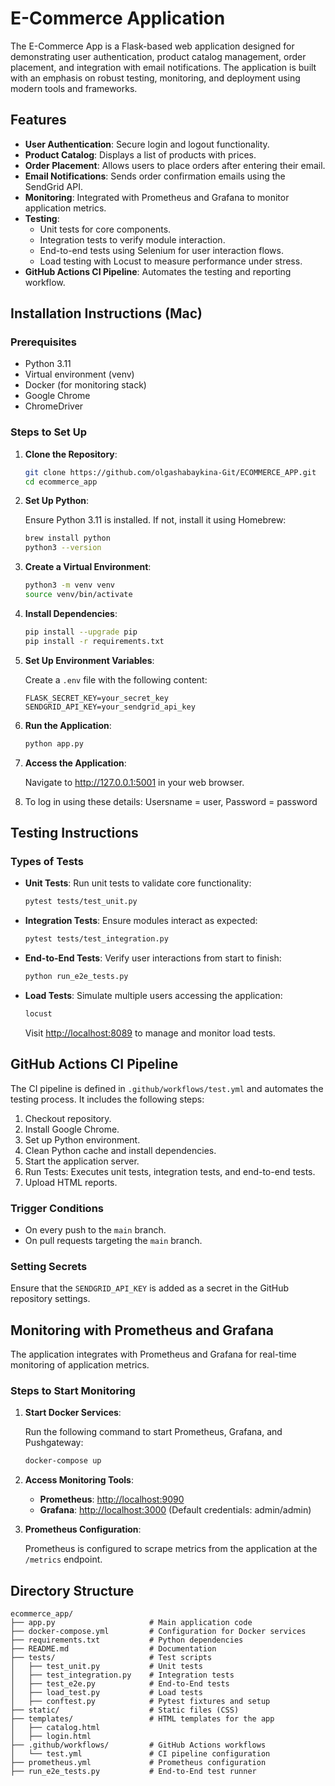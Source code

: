 # E-Commerce Application

The E-Commerce App is a Flask-based web application designed for demonstrating user authentication, product catalog management, order placement, and integration with email notifications. The application is built with an emphasis on robust testing, monitoring, and deployment using modern tools and frameworks.

## Features

- **User Authentication**: Secure login and logout functionality.
- **Product Catalog**: Displays a list of products with prices.
- **Order Placement**: Allows users to place orders after entering their email.
- **Email Notifications**: Sends order confirmation emails using the SendGrid API.
- **Monitoring**: Integrated with Prometheus and Grafana to monitor application metrics.
- **Testing**:
  - Unit tests for core components.
  - Integration tests to verify module interaction.
  - End-to-end tests using Selenium for user interaction flows.
  - Load testing with Locust to measure performance under stress.
- **GitHub Actions CI Pipeline**: Automates the testing and reporting workflow.

## Installation Instructions (Mac)

### Prerequisites

- Python 3.11
- Virtual environment (venv)
- Docker (for monitoring stack)
- Google Chrome
- ChromeDriver

### Steps to Set Up

1. **Clone the Repository**:

   ```bash
   git clone https://github.com/olgashabaykina-Git/ECOMMERCE_APP.git
   cd ecommerce_app
   ```

2. **Set Up Python**:

   Ensure Python 3.11 is installed. If not, install it using Homebrew:

   ```bash
   brew install python
   python3 --version
   ```

3. **Create a Virtual Environment**:

   ```bash
   python3 -m venv venv
   source venv/bin/activate
   ```

4. **Install Dependencies**:

   ```bash
   pip install --upgrade pip
   pip install -r requirements.txt
   ```

5. **Set Up Environment Variables**:

   Create a `.env` file with the following content:

   ```env
   FLASK_SECRET_KEY=your_secret_key
   SENDGRID_API_KEY=your_sendgrid_api_key
   ```

6. **Run the Application**:

   ```bash
   python app.py
   ```

7. **Access the Application**:

   Navigate to http://127.0.0.1:5001 in your web browser.

8. To log in using these details: Usersname = user,
Password = password



## Testing Instructions

### Types of Tests

- **Unit Tests**: Run unit tests to validate core functionality:
  
  ```bash
  pytest tests/test_unit.py
  ```

- **Integration Tests**: Ensure modules interact as expected:
  
  ```bash
  pytest tests/test_integration.py
  ```

- **End-to-End Tests**: Verify user interactions from start to finish:
  
  ```bash
  python run_e2e_tests.py
  ```

- **Load Tests**: Simulate multiple users accessing the application:
  
  ```bash
  locust
  ```

  Visit [http://localhost:8089](http://localhost:8089) to manage and monitor load tests.

## GitHub Actions CI Pipeline

The CI pipeline is defined in `.github/workflows/test.yml` and automates the testing process. It includes the following steps:

1. Checkout repository.
2. Install Google Chrome.
3. Set up Python environment.
4. Clean Python cache and install dependencies.
5. Start the application server.
6. Run Tests: Executes unit tests, integration tests, and end-to-end tests.
7. Upload HTML reports.

### Trigger Conditions

- On every push to the `main` branch.
- On pull requests targeting the `main` branch.

### Setting Secrets

Ensure that the `SENDGRID_API_KEY` is added as a secret in the GitHub repository settings.

## Monitoring with Prometheus and Grafana

The application integrates with Prometheus and Grafana for real-time monitoring of application metrics.

### Steps to Start Monitoring

1. **Start Docker Services**:

   Run the following command to start Prometheus, Grafana, and Pushgateway:

   ```bash
   docker-compose up
   ```

2. **Access Monitoring Tools**:

   - **Prometheus**: [http://localhost:9090](http://localhost:9090)
   - **Grafana**: [http://localhost:3000](http://localhost:3000) (Default credentials: admin/admin)

3. **Prometheus Configuration**:

   Prometheus is configured to scrape metrics from the application at the `/metrics` endpoint.

## Directory Structure

```
ecommerce_app/
├── app.py                     # Main application code
├── docker-compose.yml         # Configuration for Docker services
├── requirements.txt           # Python dependencies
├── README.md                  # Documentation
├── tests/                     # Test scripts
│   ├── test_unit.py           # Unit tests
│   ├── test_integration.py    # Integration tests
│   ├── test_e2e.py            # End-to-End tests
│   ├── load_test.py           # Load tests
│   ├── conftest.py            # Pytest fixtures and setup
├── static/                    # Static files (CSS)
├── templates/                 # HTML templates for the app
│   ├── catalog.html
│   ├── login.html
├── .github/workflows/         # GitHub Actions workflows
│   └── test.yml               # CI pipeline configuration
├── prometheus.yml             # Prometheus configuration
├── run_e2e_tests.py           # End-to-End test runner
```

